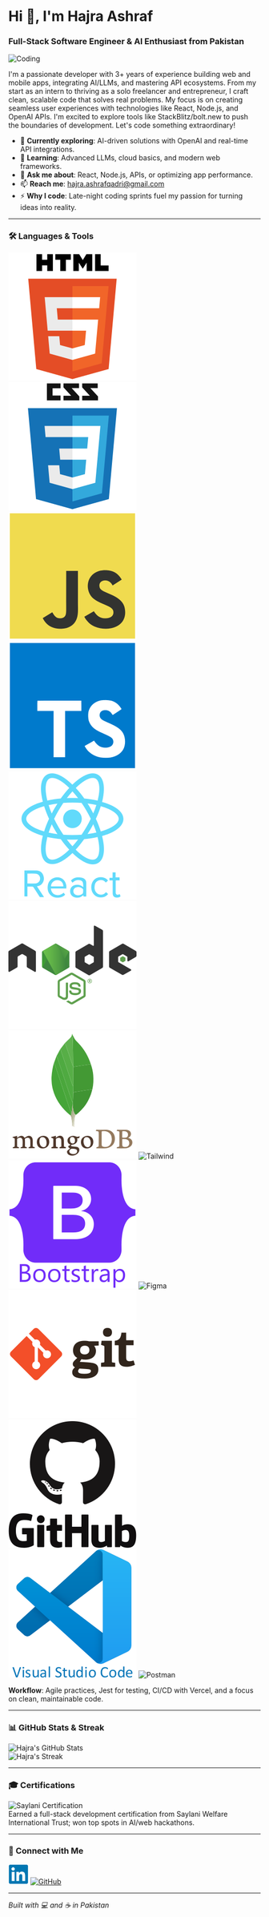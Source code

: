 # Hi 👋, I'm Hajra Ashraf

### Full-Stack Software Engineer & AI Enthusiast from Pakistan

![Coding](https://user-images.githubusercontent.com/74038190/236119160-976a0405-caa7-470c-9356-16d43402ea0a.gif)

I'm a passionate developer with 3+ years of experience building web and mobile apps, integrating AI/LLMs, and mastering API ecosystems. From my start as an intern to thriving as a solo freelancer and entrepreneur, I craft clean, scalable code that solves real problems. My focus is on creating seamless user experiences with technologies like React, Node.js, and OpenAI APIs. I'm excited to explore tools like StackBlitz/bolt.new to push the boundaries of development. Let's code something extraordinary!

- 🚀 **Currently exploring**: AI-driven solutions with OpenAI and real-time API integrations.  
- 🌱 **Learning**: Advanced LLMs, cloud basics, and modern web frameworks.  
- 💬 **Ask me about**: React, Node.js, APIs, or optimizing app performance.  
- 📫 **Reach me**: [hajra.ashrafqadri@gmail.com](mailto:hajra.ashrafqadri@gmail.com)  
- ⚡ **Why I code**: Late-night coding sprints fuel my passion for turning ideas into reality.

---

### 🛠️ Languages & Tools

![HTML5](https://raw.githubusercontent.com/devicons/devicon/master/icons/html5/html5-original-wordmark.svg) ![CSS3](https://raw.githubusercontent.com/devicons/devicon/master/icons/css3/css3-original-wordmark.svg) ![JavaScript](https://raw.githubusercontent.com/devicons/devicon/master/icons/javascript/javascript-original.svg) ![TypeScript](https://raw.githubusercontent.com/devicons/devicon/master/icons/typescript/typescript-original.svg) ![React](https://raw.githubusercontent.com/devicons/devicon/master/icons/react/react-original-wordmark.svg) ![Node.js](https://raw.githubusercontent.com/devicons/devicon/master/icons/nodejs/nodejs-original-wordmark.svg) ![MongoDB](https://raw.githubusercontent.com/devicons/devicon/master/icons/mongodb/mongodb-original-wordmark.svg) ![Tailwind](https://www.vectorlogo.zone/logos/tailwindcss/tailwindcss-icon.svg) ![Bootstrap](https://raw.githubusercontent.com/devicons/devicon/master/icons/bootstrap/bootstrap-plain-wordmark.svg) ![Figma](https://www.vectorlogo.zone/logos/figma/figma-icon.svg) ![Git](https://raw.githubusercontent.com/devicons/devicon/master/icons/git/git-original-wordmark.svg) ![GitHub](https://raw.githubusercontent.com/devicons/devicon/master/icons/github/github-original-wordmark.svg) ![VS Code](https://raw.githubusercontent.com/devicons/devicon/master/icons/vscode/vscode-original-wordmark.svg) ![Postman](https://www.vectorlogo.zone/logos/getpostman/getpostman-icon.svg)

**Workflow**: Agile practices, Jest for testing, CI/CD with Vercel, and a focus on clean, maintainable code.

---

### 📊 GitHub Stats & Streak

![Hajra's GitHub Stats](https://github-readme-stats.vercel.app/api?username=hajratariqi&show_icons=true&locale=en&theme=radical)  
![Hajra's Streak](https://github-readme-streak-stats.herokuapp.com/?user=hajratariqi&theme=radical)

---

### 🎓 Certifications

![Saylani Certification](https://img.shields.io/badge/Saylani-Web%20%26%20Mobile%20Dev-2021-green)  
Earned a full-stack development certification from Saylani Welfare International Trust; won top spots in AI/web hackathons.

---

### 🤝 Connect with Me

[<img src="https://raw.githubusercontent.com/devicons/devicon/master/icons/linkedin/linkedin-original.svg" alt="LinkedIn" width="40" height="40"/>](https://www.linkedin.com/in/hajra-ashraf-8985082b9/) [<img src="https://www.vectorlogo.zone/logos/git-scm/git-scm-icon.svg" alt="GitHub" width="40" height="40"/>](https://github.com/hajratariqi)

---

*Built with 💻 and ☕ in Pakistan*
